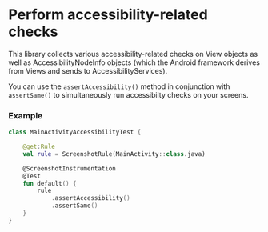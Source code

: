 # Perform accessibility-related checks

This library collects various accessibility-related checks on View objects as well as AccessibilityNodeInfo objects (which the Android framework derives from Views and sends to AccessibilityServices).

You can use the `assertAccessibility()` method in conjunction with `assertSame()` to simultaneously run accessibilty checks on your screens.

### Example

```kotlin
class MainActivityAccessibilityTest {

    @get:Rule
    val rule = ScreenshotRule(MainActivity::class.java)

    @ScreenshotInstrumentation
    @Test
    fun default() {
        rule
            .assertAccessibility()
            .assertSame()
    }
}
```
